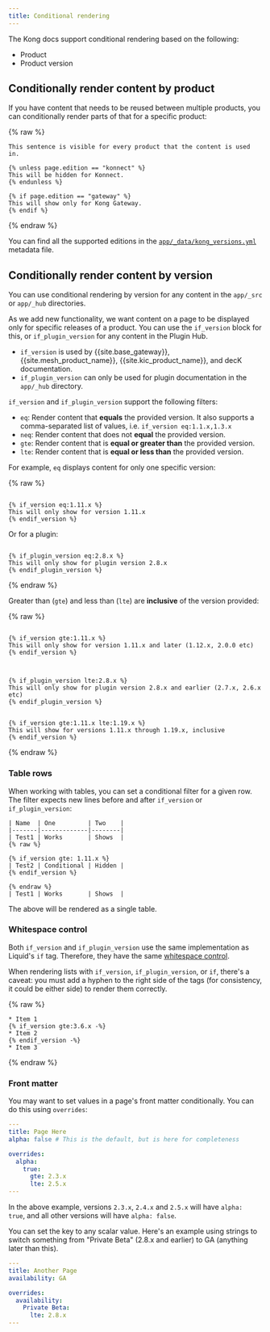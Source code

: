 ```yaml
---
title: Conditional rendering
---
```


The Kong docs support conditional rendering based on the following:
* Product
* Product version


## Conditionally render content by product

If you have content that needs to be reused between multiple products, you can conditionally render parts of that 
for a specific product:

{% raw %}
```
This sentence is visible for every product that the content is used in.

{% unless page.edition == "konnect" %}
This will be hidden for Konnect.
{% endunless %}

{% if page.edition == "gateway" %}
This will show only for Kong Gateway.
{% endif %}
```
{% endraw %}

You can find all the supported editions in the [`app/_data/kong_versions.yml`](https://github.com/Kong/docs.konghq.com/blob/main/app/_data/kong_versions.yml) metadata file. 


## Conditionally render content by version

You can use conditional rendering by version for any content in the `app/_src` or `app/_hub` directories.

As we add new functionality, we want content on a page to be displayed only for specific releases of a product. 
You can use the `if_version` block for this, or `if_plugin_version` for any content in the Plugin Hub.

* `if_version` is used by {{site.base_gateway}}, {{site.mesh_product_name}}, {{site.kic_product_name}}, and decK documentation.
* `if_plugin_version` can only be used for plugin documentation in the `app/_hub` directory.

`if_version` and `if_plugin_version` support the following filters:
* `eq`: Render content that **equals** the provided version. It also supports a comma-separated list of values, i.e. `if_version eq:1.1.x,1.3.x`
* `neq`: Render content that does not **equal** the provided version.
* `gte`: Render content that is **equal or greater than** the provided version.
* `lte`: Render content that is **equal or less than** the provided version.


For example, `eq` displays content for only one specific version:

{% raw %}

```

{% if_version eq:1.11.x %}
This will only show for version 1.11.x
{% endif_version %}

```

Or for a plugin:
```

{% if_plugin_version eq:2.8.x %}
This will only show for plugin version 2.8.x
{% endif_plugin_version %}

```
{% endraw %}

Greater than (`gte`) and less than (`lte`) are **inclusive** of the version provided:

{% raw %}
```

{% if_version gte:1.11.x %}
This will only show for version 1.11.x and later (1.12.x, 2.0.0 etc)
{% endif_version %}



{% if_plugin_version lte:2.8.x %}
This will only show for plugin version 2.8.x and earlier (2.7.x, 2.6.x etc)
{% endif_plugin_version %}


{% if_version gte:1.11.x lte:1.19.x %}
This will show for versions 1.11.x through 1.19.x, inclusive
{% endif_version %}
```
{% endraw %}

### Table rows

When working with tables, you can set a conditional filter for a given row. 
The filter expects new lines before and after `if_version` or `if_plugin_version`:

```
| Name  | One         | Two    |
|-------|-------------|--------|
| Test1 | Works       | Shows  |
{% raw %}

{% if_version gte: 1.11.x %}
| Test2 | Conditional | Hidden |
{% endif_version %}

{% endraw %}
| Test1 | Works       | Shows  |
```

The above will be rendered as a single table.

### Whitespace control

Both `if_version` and `if_plugin_version` use the same implementation as Liquid's `if` tag. Therefore, they have the same [whitespace control](https://shopify.github.io/liquid/basics/whitespace/).

When rendering lists with `if_version`, `if_plugin_version`, or `if`, there's a caveat: you must add a hyphen to the right side of the tags (for consistency, it could be either side) to render them correctly.

{% raw %}
```
* Item 1
{% if_version gte:3.6.x -%}
* Item 2
{% endif_version -%}
* Item 3
```
{% endraw %}


### Front matter

You may want to set values in a page's front matter conditionally. You can do this using `overrides`:

```yaml
---
title: Page Here
alpha: false # This is the default, but is here for completeness

overrides:
  alpha:
    true:
      gte: 2.3.x
      lte: 2.5.x
---
```

In the above example, versions `2.3.x`, `2.4.x` and `2.5.x` will have `alpha: true`, and all other versions will have `alpha: false`.

You can set the key to any scalar value. Here's an example using strings to switch something from "Private Beta" (2.8.x and earlier) to GA (anything later than this).

```yaml
---
title: Another Page
availability: GA

overrides:
  availability:
    Private Beta:
      lte: 2.8.x
---
```